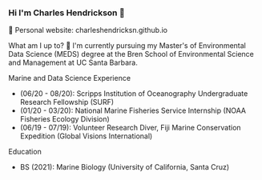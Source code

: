 ### Hi I'm Charles Hendrickson 👋

📝 Personal website: charleshendricksn.github.io

What am I up to?
🌱 I'm currently pursuing my Master's of Environmental Data Science (MEDS) degree at the Bren School of Environmental Science and Management at UC Santa Barbara. 

Marine and Data Science Experience
* (06/20 - 08/20): Scripps Institution of Oceanography Undergraduate Research Fellowship (SURF)
* (01/20 - 03/20): National Marine Fisheries Service Internship (NOAA Fisheries Ecology Division)
* (06/19 - 07/19): Volunteer Research Diver, Fiji Marine Conservation Expedition (Global Visions International) 

Education
* BS (2021): Marine Biology (University of California, Santa Cruz)

<!--
**charleshendrickson/charleshendrickson** is a ✨ _special_ ✨ repository because its `README.md` (this file) appears on your GitHub profile.

Here are some ideas to get you started:

- 🔭 I’m currently persuing a Master of Environmental Data Science at UCSB.
- 🌱 I’m currently learning
- 👯 I’m looking to collaborate on
- 🤔 I’m looking for help with
- 💬 Ask me about 
- 📫 How to reach me: 
- 😄 Pronouns: he/him/his 
- ⚡ Fun fact: 
-->
